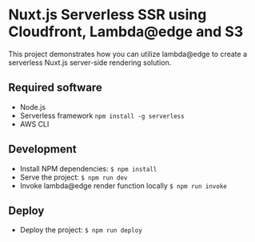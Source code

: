 # Nuxt.js Serverless SSR using Cloudfront, Lambda@edge and S3

This project demonstrates how you can utilize lambda@edge to create a serverless Nuxt.js server-side rendering solution.

## Required software
* Node.js
* Serverless framework `npm install -g serverless`
* AWS CLI

## Development
* Install NPM dependencies: `$ npm install`
* Serve the project: `$ npm run dev`
* Invoke lambda@edge render function locally `$ npm run invoke`

## Deploy
* Deploy the project: `$ npm run deploy`

